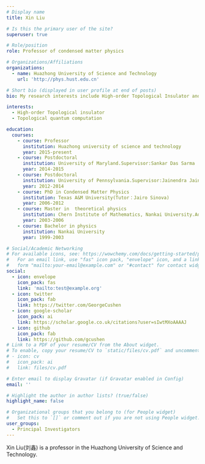 ```yaml
---
# Display name
title: Xin Liu

# Is this the primary user of the site?
superuser: true

# Role/position
role: Professor of condensed matter physics

# Organizations/Affiliations
organizations:
  - name: Huazhong University of Science and Technology
    url: 'http://phys.hust.edu.cn'

# Short bio (displayed in user profile at end of posts)
bio: My research interests include High-order Topological Insulator and Topological quantum computation.

interests:
  - High-order Topological insulator
  - Topological quantum computation

education:
  courses:
    - course: Professor
      institution: Huazhong university of science and technology
      year: 2015-present
    - course: Postdoctoral
      institution: University of Maryland.Supervisor:Sankar Das Sarma
      year: 2014-2015
    - course: Postdoctoral
      institution: University of Pennsylvania.Supervisor:Jainendra Jain,ChaoXing Liu
      year: 2012-2014
    - course: PhD in Condensed Matter Physics
      institution: Texas A&M University(Tutor：Jairo Sinova)
      year: 2006-2012
    - course: Master in  theoretical physics
      institution: Chern Institute of Mathematics, Nankai University.Adavisor:MoLin Ge
      year: 2003-2006
    - course: Bachelor in physics
      institution: Nankai University
      year: 1999-2003

# Social/Academic Networking
# For available icons, see: https://wowchemy.com/docs/getting-started/page-builder/#icons
#   For an email link, use "fas" icon pack, "envelope" icon, and a link in the
#   form "mailto:your-email@example.com" or "#contact" for contact widget.
social:
  - icon: envelope
    icon_pack: fas
    link: 'mailto:test@example.org'
  - icon: twitter
    icon_pack: fab
    link: https://twitter.com/GeorgeCushen
  - icon: google-scholar
    icon_pack: ai
    link: https://scholar.google.co.uk/citations?user=sIwtMXoAAAAJ
  - icon: github
    icon_pack: fab
    link: https://github.com/gcushen
# Link to a PDF of your resume/CV from the About widget.
# To enable, copy your resume/CV to `static/files/cv.pdf` and uncomment the lines below.
# - icon: cv
#   icon_pack: ai
#   link: files/cv.pdf

# Enter email to display Gravatar (if Gravatar enabled in Config)
email: ''

# Highlight the author in author lists? (true/false)
highlight_name: false

# Organizational groups that you belong to (for People widget)
#   Set this to `[]` or comment out if you are not using People widget.
user_groups:
  - Principal Investigators
---
```


Xin Liu(刘鑫) is a professor in the Huazhong University of Science and Technology.
